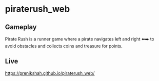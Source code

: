 # piraterush_web

## Gameplay
Pirate Rush is a runner game where a pirate navigates left and right ⬅️➡️ to avoid obstacles and collects coins and treasure for points.

## Live
https://prenikshah.github.io/piraterush_web/